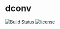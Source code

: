 # dconv

[![Build Status](https://travis-ci.com/mrabine/dconv.svg?branch=main)](https://travis-ci.com/mrabine/dconv)
[![license](https://img.shields.io/badge/license-MIT-blue.svg)](https://github.com/mrabine/dconv/blob/main/LICENSE)
